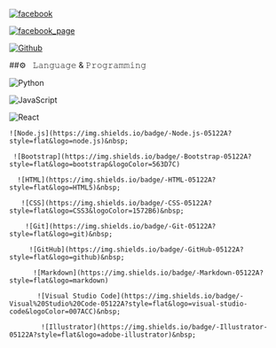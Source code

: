 






[![facebook](https://img.shields.io/badge/facebook-Mehadi_Hasan_Shanto-lightgreen.svg?style=for-the-badge&logo=python.svg)](https://www.facebook.com/THA.BLACK.SHADOW)

[![facebook_page](https://img.shields.io/badge/facebook-PAGE:_BLACK_SHADOW-lightgreen.svg?style=for-the-badge&logo=python.svg)](https://www.facebook.com/BLACK.SHADOW.0021)

 

 [![Github](https://img.shields.io/badge/Github-SHANTO-143green?style=for-the-badge&logo=github)](https://github.com/Mehadi-Hasan-Shanto)





##⚙️ &nbsp; 𝙻𝚊𝚗𝚐𝚞𝚊𝚐𝚎 & 𝙿𝚛𝚘𝚐𝚛𝚊𝚖𝚖𝚒𝚗𝚐

  

 ![Python](https://img.shields.io/badge/-Python-05122A?style=flat&logo=python)&nbsp; 

  ![JavaScript](https://img.shields.io/badge/-JavaScript-05122A?style=flat&logo=javascript)&nbsp; 

   ![React](https://img.shields.io/badge/-React-05122A?style=flat&logo=react)&nbsp; 

    ![Node.js](https://img.shields.io/badge/-Node.js-05122A?style=flat&logo=node.js)&nbsp; 

     ![Bootstrap](https://img.shields.io/badge/-Bootstrap-05122A?style=flat&logo=bootstrap&logoColor=563D7C)

      ![HTML](https://img.shields.io/badge/-HTML-05122A?style=flat&logo=HTML5)&nbsp; 

       ![CSS](https://img.shields.io/badge/-CSS-05122A?style=flat&logo=CSS3&logoColor=1572B6)&nbsp; 

        ![Git](https://img.shields.io/badge/-Git-05122A?style=flat&logo=git)&nbsp; 

         ![GitHub](https://img.shields.io/badge/-GitHub-05122A?style=flat&logo=github)&nbsp; 

          ![Markdown](https://img.shields.io/badge/-Markdown-05122A?style=flat&logo=markdown) 

           ![Visual Studio Code](https://img.shields.io/badge/-Visual%20Studio%20Code-05122A?style=flat&logo=visual-studio-code&logoColor=007ACC)&nbsp; 

            ![Illustrator](https://img.shields.io/badge/-Illustrator-05122A?style=flat&logo=adobe-illustrator)&nbsp; 
